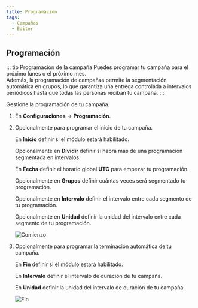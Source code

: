 ```yaml
---
title: Programación
tags:
  - Campañas
  - Editor
---
```


## Programación

::: tip Programación de la campaña
Puedes programar tu campaña para el próximo lunes o el próximo mes.<br>
Además, la programación de campañas permite la segmentación automática en grupos, lo que garantiza una entrega controlada a intervalos periódicos hasta que todas las personas reciban tu campaña.
:::

Gestione la programación de tu campaña.

1. En **Configuraciones** -> **Programación**.

2. Opcionalmente para programar el inicio de tu campaña.

   En **Inicio** definir si el módulo estará habilitado.

   Opcionalmente en **Dividir** definir si habrá más de una programación segmentada en intervalos.

   En **Fecha** definir el horario global **UTC** para empezar tu programación.

   Opcionalmente en **Grupos** definir cuántas veces será segmentado tu programación.

   Opcionalmente en **Intervalo** definir el intervalo entre cada segmento de tu programación.

   Opcionalmente en **Unidad** definir la unidad del intervalo entre cada segmento de tu programación.

   ![Comienzo](https://cdn.phishx.io/phishx-docs/images/phishx_campaigns_campaigns_new_schedule_01.webp)

3. Opcionalmente para programar la terminación automática de tu campaña.

   En **Fin** definir si el módulo estará habilitado.

   En **Intervalo** definir el intervalo de duración de tu campaña.

   En **Unidad** definir la unidad del intervalo de duración de tu campaña.

   ![Fin](https://cdn.phishx.io/phishx-docs/images/phishx_campaigns_campaigns_new_schedule_02.webp)
